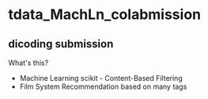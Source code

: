 # tdata_MachLn_colabmission
## dicoding submission
What's this?
- Machine Learning scikit - Content-Based Filtering
- Film System Recommendation based on many tags
